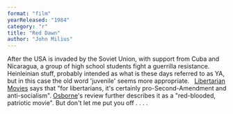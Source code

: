```yaml
---
format: "film"
yearReleased: "1984"
category: "r"
title: "Red Dawn"
author: "John Milius"
---
```

After the USA is invaded by the Soviet Union, with support  from Cuba and Nicaragua, a group of high school students fight a guerrilla  resistance. Heinleinian stuff, probably intended as what is these days referred  to as YA, but in this case the old word 'juvenile' seems more appropriate.
 
 <a href="http://libertarianmovies.net/R/Red-Dawn-1984-.html">Libertarian Movies</a>  says that "for libertarians, it's certainly pro-Second-Amendment and  anti-socialism". <a href="biblio.htm#Osborne">Osborne</a>'s review further  describes it as a "red-blooded, patriotic movie". But don't let me put you off .  . . .
  